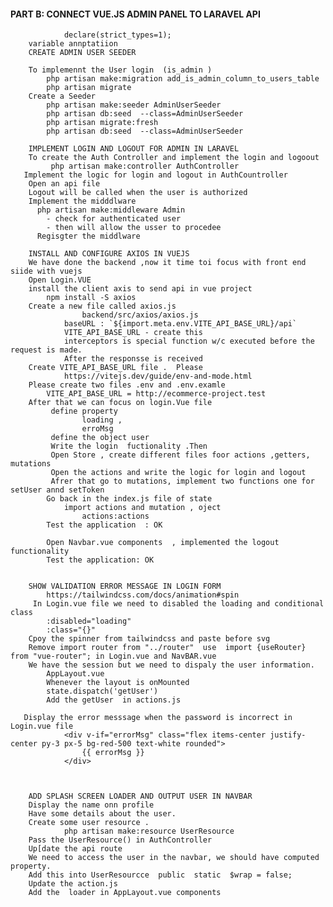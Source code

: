 #### PART B: CONNECT  VUE.JS ADMIN PANEL TO LARAVEL API 
                declare(strict_types=1);
        variable annptatiion
        CREATE ADMIN USER SEEDER 
            
        To implemennt the User login  (is_admin )
            php artisan make:migration add_is_admin_column_to_users_table     
            php artisan migrate
        Create a Seeder
            php artisan make:seeder AdminUserSeeder 
            php artisan db:seed  --class=AdminUserSeeder 
            php artisan migrate:fresh 
            php artisan db:seed  --class=AdminUserSeeder 

        IMPLEMENT LOGIN AND LOGOUT FOR ADMIN IN LARAVEL
        To create the Auth Controller and implement the login and logoout
             php artisan make:controller AuthController
       Implement the logic for login and logout in AuthCountroller
        Open an api file 
        Logout will be called when the user is authorized
        Implement the midddlware
          php artisan make:middleware Admin 
            - check for authenticated user
            - then will allow the usser to procedee
          Regisgter the middlware

        INSTALL AND CONFIGURE AXIOS IN VUEJS
        We have done the backend ,now it time toi focus with front end siide with vuejs
        Open Login.VUE 
        install the client axis to send api in vue project 
            npm install -S axios  
        Create a new file called axios.js
                    backend/src/axios/axios.js
                baseURL : `${import.meta.env.VITE_API_BASE_URL}/api`
                VITE_API_BASE_URL - create this
                interceptors is special function w/c executed before the request is made.
                After the responsse is received
        Create VITE_API_BASE_URL file .  Please 
                https://vitejs.dev/guide/env-and-mode.html
        Please create two files .env and .env.examle
            VITE_API_BASE_URL = http://ecommerce-project.test
        After that we can focus on login.Vue file
             define property
                    loading ,
                    erroMsg
             define the object user
             Write the login  fuctionality .Then
             Open Store , create different files foor actions ,getters, mutations
             Open the actions and write the logic for login and logout
             Afrer that go to mutations, implement two functions one for setUser annd setToken 
            Go back in the index.js file of state 
                import actions and mutation , oject
                    actions:actions
            Test the application  : OK

            Open Navbar.vue components  , implemented the logout functionality
            Test the application: OK


        SHOW VALIDATION ERROR MESSAGE IN LOGIN FORM
            https://tailwindcss.com/docs/animation#spin
         In Login.vue file we need to disabled the loading and conditional class
            :disabled="loading"
            :class="{}"
        Cpoy the spinner from tailwindcss and paste before svg
        Remove import router from "../router"  use  import {useRouter} from "vue-router"; in Login.vue and NavBAR.vue
        We have the session but we need to dispaly the user information.
            AppLayout.vue
            Whenever the layout is onMounted
            state.dispatch('getUser')
            Add the getUser  in actions.js

       Display the error messsage when the password is incorrect in Login.vue file
                <div v-if="errorMsg" class="flex items-center justify-center py-3 px-5 bg-red-500 text-white rounded">
                    {{ errorMsg }}
                </div>
       
       

        ADD SPLASH SCREEN LOADER AND OUTPUT USER IN NAVBAR
        Display the name onn profile
        Have some details about the user.
        Create some user resource .
                php artisan make:resource UserResource
        Pass the UserResource() in AuthController
        Up[date the api route
        We need to access the user in the navbar, we should have computed property.
        Add this into UserResourcce  public  static  $wrap = false;
        Update the action.js
        Add the  loader in AppLayout.vue components
        
        

        






























       


         
        
    






        
















            
        
        

























            




























